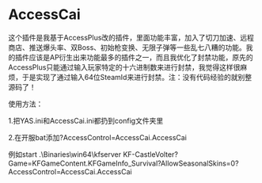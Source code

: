 # AccessCai
  这个插件是我基于AccessPlus改的插件，里面功能丰富，加入了切刀加速、远程商店、推送爆头率、双Boss、初始枪变换、无限子弹等一些乱七八糟的功能。我的插件应该是AP衍生出来功能最多的插件之一，而且我优化了封禁功能，原先的AccessPlus只能通过输入玩家特定的十六进制数来进行封禁，我觉得这样很麻烦，于是实现了通过输入64位SteamId来进行封禁。注：没有代码经验的就别整源码了！
<p>使用方法：
<p>
  1.把YAS.ini和AccessCai.ini都扔到config文件夹里
</p>2.在开服bat添加?AccessControl=AccessCai.AccessCai
  <p>例如start .\Binaries\win64\kfserver KF-CastleVolter?Game=KFGameContent.KFGameInfo_Survival?AllowSeasonalSkins=0?AccessControl=AccessCai.AccessCai
  </p>
</p>
